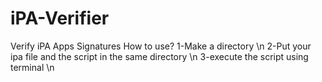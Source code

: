 # iPA-Verifier
Verify iPA Apps Signatures
How to use?
1-Make a directory \n
2-Put your ipa file and the script in the same directory \n
3-execute the script using terminal \n
